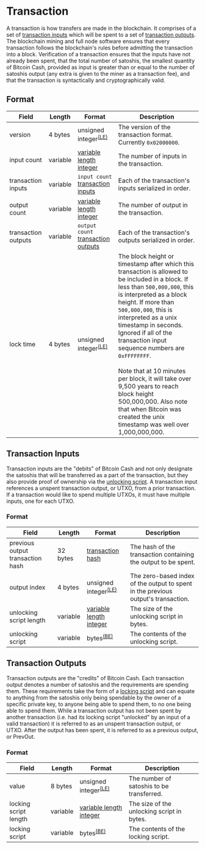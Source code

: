 # Transaction

A transaction is how transfers are made in the blockchain. It comprises of a set of [transaction inputs](#transaction-inputs) which will be spent to a set of [transaction outputs](#transaction-outputs). The blockchain mining and full node software ensures that every transaction follows the blockchain's rules before admitting the transaction into a block. Verification of a transaction ensures that the inputs have not already been spent, that the total number of satoshis, the smallest quantity of Bitcoin Cash, provided as input is greater than or equal to the number of satoshis output (any extra is given to the miner as a transaction fee), and that the transaction is syntactically and cryptographically valid.

## Format

| Field | Length | Format | Description |
|--|--|--|--|
| version | 4 bytes | unsigned integer<sup>[(LE)](/protocol/misc/endian/little)</sup> | The version of the transaction format.  Currently `0x02000000`. |
| input count | variable | [variable length integer](/protocol/formats/variable-length-integer) | The number of inputs in the transaction. |
| transaction inputs | variable | `input count` [transaction inputs](#transaction-inputs) | Each of the transaction's inputs serialized in order. |
| output count | variable | [variable length integer](/protocol/formats/variable-length-integer) | The number of output in the transaction. |
| transaction outputs | variable | `output count` [transaction outputs](#transaction-outputs) | Each of the transaction's outputs serialized in order. |
| lock time | 4 bytes | unsigned integer<sup>[(LE)](/protocol/misc/endian/little)</sup> | The block height or timestamp after which this transaction is allowed to be included in a block.  If less than `500,000,000`, this is interpreted as a block height.  If more than `500,000,000`, this is interpreted as a unix timestamp in seconds.  Ignored if all of the transaction input sequence numbers are `0xFFFFFFFF`.<br/><br/>Note that at 10 minutes per block, it will take over 9,500 years to reach block height 500,000,000.  Also note that when Bitcoin was created the unix timestamp was well over 1,000,000,000. |

## Transaction Inputs

Transaction inputs are the "debits" of Bitcoin Cash and not only designate the satoshis that will be transferred as a part of the transaction, but they also provide proof of ownership via the [unlocking script](/protocol/blockchain/transaction/unlocking-script).  A transaction input references a unspent transaction output, or UTXO, from a prior transaction.  If a transaction would like to spend multiple UTXOs, it must have multiple inputs, one for each UTXO.

### Format

| Field | Length | Format | Description |
|--|--|--|--|
| previous output transaction hash | 32 bytes | [transaction hash](/protocol/blockchain/hash) | The hash of the transaction containing the output to be spent. |
| output index | 4 bytes | unsigned integer<sup>[(LE)](/protocol/misc/endian/little)</sup> | The zero-based index of the output to spent in the previous output's transaction. |
| unlocking script length | variable | [variable length integer](/protocol/formats/variable-length-integer) | The size of the unlocking script in bytes. |
| unlocking script | variable | bytes<sup>[(BE)](/protocol/misc/endian/big)</sup> | The contents of the unlocking script. |

## Transaction Outputs

Transaction outputs are the "credits" of Bitcoin Cash.  Each transaction output denotes a number of satoshis and the requirements are spending them.  These requirements take the form of a [locking script](/protocol/blockchain/transaction/locking-script) and can equate to anything from the satoshis only being spendable by the owner of a specific private key, to anyone being able to spend them, to no one being able to spend them.  While a transaction output has not been spent by another transaction (i.e. had its locking script "unlocked" by an input of a valid transaction) it is referred to as an unspent transaction output, or UTXO.  After the output has been spent, it is referred to as a previous output, or PrevOut.

### Format

| Field | Length | Format | Description |
|--|--|--|--|
| value | 8 bytes | unsigned integer<sup>[(LE)](/protocol/misc/endian/little)</sup> | The number of satoshis to be transferred. |
| locking script length | variable | [variable length integer](/protocol/formats/variable-length-integer) | The size of the unlocking script in bytes. |
| locking script | variable | bytes<sup>[(BE)](/protocol/misc/endian/big)</sup> | The contents of the locking script. |
